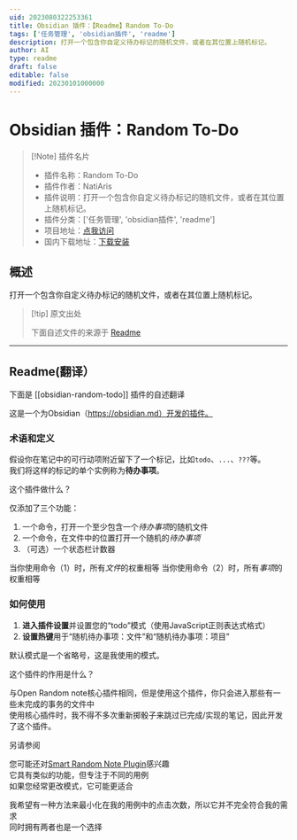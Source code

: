 ```yaml
---
uid: 2023080322253361
title: Obsidian 插件：【Readme】Random To-Do
tags: ['任务管理', 'obsidian插件', 'readme']
description: 打开一个包含你自定义待办标记的随机文件，或者在其位置上随机标记。
author: AI
type: readme
draft: false
editable: false
modified: 20230101000000
---
```


# Obsidian 插件：Random To-Do

> [!Note] 插件名片
> - 插件名称：Random To-Do
> - 插件作者：NatiAris
> - 插件说明：打开一个包含你自定义待办标记的随机文件，或者在其位置上随机标记。
> - 插件分类：['任务管理', 'obsidian插件', 'readme']
> - 项目地址：[点我访问](https://github.com/NatiAris/obsidian-random-todo)
> - 国内下载地址：[下载安装](https://pkmer.cn/products/plugin/pluginMarket/?obsidian-random-todo)

## 概述

打开一个包含你自定义待办标记的随机文件，或者在其位置上随机标记。



> [!tip] 原文出处
> 
>下面自述文件的来源于 [Readme](https://ghproxy.net/https://raw.githubusercontent.com/NatiAris/obsidian-random-todo/master/README.md)
> 

---

## Readme(翻译）

下面是 [[obsidian-random-todo]] 插件的自述翻译


这是一个为Obsidian（https://obsidian.md）开发的插件。

### 术语和定义

假设你在笔记中的可行动项附近留下了一个标记，比如`todo`、`...`、`???`等。  
我们将这样的标记的单个实例称为**待办事项**。

这个插件做什么？

仅添加了三个功能：
1. 一个命令，打开一个至少包含一个*待办事项*的随机文件
2. 一个命令，在文件中的位置打开一个随机的*待办事项*
3. （可选）一个状态栏计数器

当你使用命令（1）时，所有*文件*的权重相等
当你使用命令（2）时，所有*事项*的权重相等

### 如何使用

1. **进入插件设置**并设置您的“todo”模式（使用JavaScript正则表达式格式）
2. **设置热键**用于“随机待办事项：文件”和“随机待办事项：项目”

默认模式是一个省略号，这是我使用的模式。

这个插件的作用是什么？

与Open Random note核心插件相同，但是使用这个插件，你只会进入那些有一些未完成的事务的文件中  
使用核心插件时，我不得不多次重新掷骰子来跳过已完成/实现的笔记，因此开发了这个插件。

另请参阅

您可能还对[Smart Random Note Plugin](https://github.com/erichalldev/obsidian-smart-random-note)感兴趣  
它具有类似的功能，但专注于不同的用例  
如果您经常更改模式，它可能更适合

我希望有一种方法来最小化在我的用例中的点击次数，所以它并不完全符合我的需求  
同时拥有两者也是一个选择



